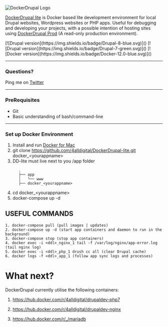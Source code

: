 ![DockerDrupal Logo](https://github.com/4alldigital/DockerDrupal-lite/raw/master/docs/images/ddlite-logo.png)

[DockerDrupal lite](https://www.4alldigital.io/docker-drupal) is Docker based lite development environment for local Drupal websites, Wordpress websites or PHP apps. Useful for debugging and developing your projects, with a possible intention of hosting sites using [DockerDrupal Prod](https://github.com/4alldigital/drupalprod-docker) (A read-only production environment).

<p align='left'>
[![Drupal version](https://img.shields.io/badge/Drupal-8-blue.svg)]()
[![Drupal version](https://img.shields.io/badge/Drupal-7-green.svg)]()
[![Docker version](https://img.shields.io/badge/Docker-12.0-blue.svg)]()
<br clear='all'/>

------------------------------------------------------------------------------------------------

### Questions?
 Ping me on [Twitter](http://twitter.com/@4alldigital)

------------------------------------------------------------------------------------------------

  ### PreRequisites
   -  Git
   - Basic understanding of bash/command-line
  
  --------------------------------------------

  ### Set up Docker Environment
  1. Install and run [Docker for Mac](https://docs.docker.com/docker-for-mac)
  2. git clone https://github.com/4alldigital/DockerDrupal-lite.git docker_\<yourappname>
  3. DD-lite must live next to you /app folder
 
```
      .        
      ├── app
      │   └── www
      ├── docker_<yourappname>      
```


  4. cd docker_\<yourappname> 
  5. docker-compose up -d

## USEFUL COMMANDS

    1. docker-compose pull (pull images | updates)
    2. docker-compose up -d (start app containers and daemon to run in the background)
    3. docker-compose stop (stop app containers)
    4. docker exec -i <ddl>_nginx_1 tail -f /var/log/nginx/app-error.log (tail nginx log)
    5. docker exec -i <ddl>_php_1 drush cc all (clear Drupal cache)
    6. docker logs -f <ddl>_app_1 (follow app sync logs and processes)


# What next?

DockerDrupal currently utilise the following containers:

 1. https://hub.docker.com/r/4alldigital/drupaldev-php7

 2. https://hub.docker.com/r/4alldigital/drupaldev-nginx

 3. https://hub.docker.com/r/_/mariadb
